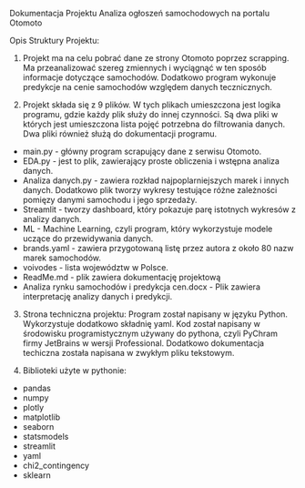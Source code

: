 Dokumentacja Projektu Analiza ogłoszeń samochodowych na portalu Otomoto

Opis Struktury Projektu:

1. Projekt ma na celu pobrać dane ze strony Otomoto poprzez scrapping. Ma przeanalizować szereg zmiennych
i wyciągnąć w ten sposób informacje dotyczące samochodów. Dodatkowo program wykonuje predykcje na cenie
samochodów względem danych tecznicznych.

2. Projekt składa się z 9 plików. W tych plikach umieszczona jest logika programu, gdzie każdy plik służy do innej czynności.
Są dwa pliki w których jest umieszczona lista pojęć potrzebna do filtrowania danych.
Dwa pliki również służą do dokumentacji programu.
- main.py - główny program scrapujący dane z serwisu Otomoto.
- EDA.py - jest to plik, zawierający proste obliczenia i wstępna analiza danych.
- Analiza danych.py - zawiera rozkład najpoplarniejszych marek i innych danych.
 Dodatkowo plik tworzy wykresy testujące różne zależności pomięzy danymi samochodu i jego sprzedaży.
- Streamlit - tworzy dashboard, który pokazuje parę istotnych wykresów z analizy danych.
- ML - Machine Learning, czyli program, który wykorzystuje modele uczące do przewidywania danych.
- brands.yaml - zawiera przygotowaną listę przez autora z około 80 nazw marek samochodów.
- voivodes - lista województw w Polsce.
- ReadMe.md - plik zawiera dokumentację projektową
- Analiza rynku samochodów i predykcja cen.docx - Plik zawiera interpretację analizy danych i predykcji.

3. Strona techniczna projektu:
Program został napisany w języku Python. Wykorzystuje dodatkowo składnię yaml. Kod został napisany w
środowisku programistycznym używany do pythona, czyli PyChram firmy JetBrains w wersji Professional. Dodatkowo dokumentacja 
techiczna została napisana w zwykłym pliku tekstowym.

4. Biblioteki użyte w pythonie:
- pandas
- numpy
- plotly
- matplotlib
- seaborn
- statsmodels
- streamlit
- yaml
- chi2_contingency
- sklearn